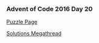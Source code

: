### Advent of Code 2016 Day 20

[Puzzle Page](https://adventofcode.com/2016/day/20)

[Solutions Megathread](https://www.reddit.com/r/adventofcode/comments/5jbeqo/2016_day_20_solutions/)
